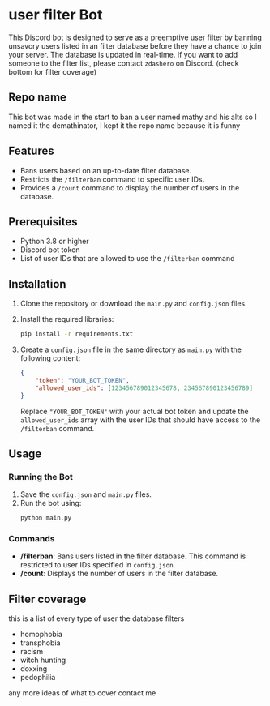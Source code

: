 # user filter Bot

This Discord bot is designed to serve as a preemptive user filter by banning unsavory users listed in an filter database before they have a chance to join your server. The database is updated in real-time. If you want to add someone to the filter list, please contact `zdashero` on Discord. (check bottom for filter coverage)

## Repo name
This bot was made in the start to ban a user named mathy and his alts so I named it the demathinator, I kept it the repo name because it is funny

## Features

- Bans users based on an up-to-date filter database.
- Restricts the `/filterban` command to specific user IDs.
- Provides a `/count` command to display the number of users in the database.

## Prerequisites

- Python 3.8 or higher
- Discord bot token
- List of user IDs that are allowed to use the `/filterban` command

## Installation

1. Clone the repository or download the `main.py` and `config.json` files.

2. Install the required libraries:
    ```bash
    pip install -r requirements.txt
    ```

3. Create a `config.json` file in the same directory as `main.py` with the following content:
    ```json
    {
        "token": "YOUR_BOT_TOKEN",
        "allowed_user_ids": [123456789012345678, 234567890123456789]
    }
    ```
    Replace `"YOUR_BOT_TOKEN"` with your actual bot token and update the `allowed_user_ids` array with the user IDs that should have access to the `/filterban` command.

## Usage

### Running the Bot

1. Save the `config.json` and `main.py` files.
2. Run the bot using:
    ```bash
    python main.py
    ```

### Commands

- **/filterban**: Bans users listed in the filter database. This command is restricted to user IDs specified in `config.json`.
- **/count**: Displays the number of users in the filter database.

## Filter coverage
this is a list of every type of user the database filters 

- homophobia
- transphobia
- racism
- witch hunting
- doxxing
- pedophilia

any more ideas of what to cover contact me
